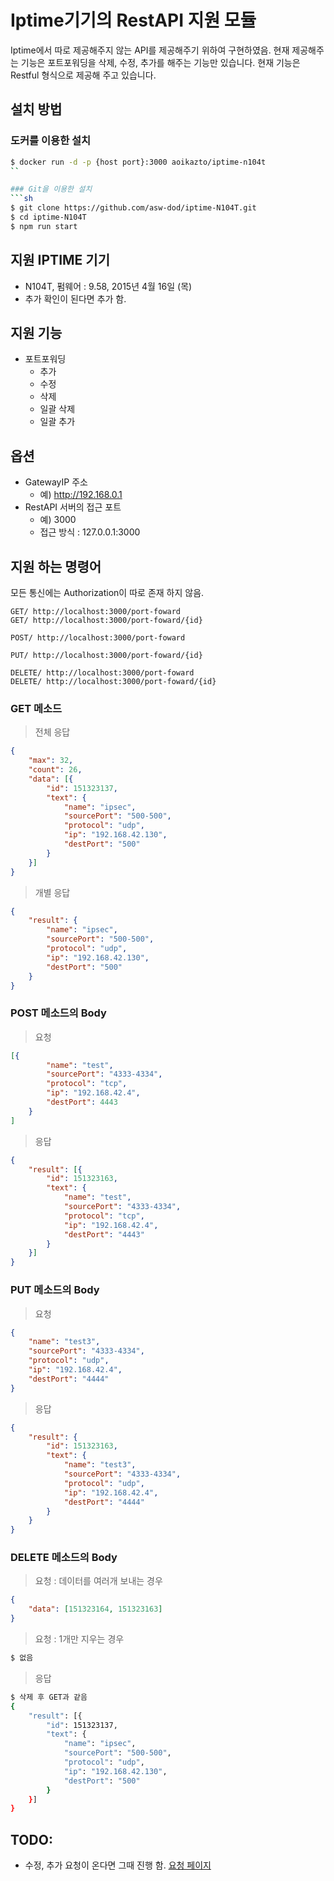 # Iptime기기의 RestAPI 지원 모듈

Iptime에서 따로 제공해주지 않는 API를 제공해주기 위하여 구현하였음. 현재 제공해주는 기능은 포트포워딩을 삭제, 수정, 추가를 해주는 기능만 있습니다. 현재 기능은 Restful 형식으로 제공해 주고 있습니다.

## 설치 방법

### 도커를 이용한 설치
```sh
$ docker run -d -p {host port}:3000 aoikazto/iptime-n104t
``

### Git을 이용한 설치
```sh
$ git clone https://github.com/asw-dod/iptime-N104T.git
$ cd iptime-N104T
$ npm run start
```

## 지원 IPTIME 기기

- N104T, 펌웨어 : 9.58, 2015년 4월 16일 (목)
- 추가 확인이 된다면 추가 함.

## 지원 기능

- 포트포워딩
  -  추가
  -  수정
  -  삭제
  -  일괄 삭제
  -  일괄 추가

## 옵션

- GatewayIP 주소
  - 예) http://192.168.0.1
- RestAPI 서버의 접근 포트
  - 예) 3000
  - 접근 방식 : 127.0.0.1:3000

## 지원 하는 명령어

모든 통신에는 Authorization이 따로 존재 하지 않음.

```http
GET/ http://localhost:3000/port-foward
GET/ http://localhost:3000/port-foward/{id}

POST/ http://localhost:3000/port-foward

PUT/ http://localhost:3000/port-foward/{id}

DELETE/ http://localhost:3000/port-foward
DELETE/ http://localhost:3000/port-foward/{id}
```

### GET 메소드 
> 전체 응답
```json
{
	"max": 32,
	"count": 26,
	"data": [{
		"id": 151323137,
		"text": {
			"name": "ipsec",
			"sourcePort": "500-500",
			"protocol": "udp",
			"ip": "192.168.42.130",
			"destPort": "500"
		}
	}]
}
```

> 개별 응답
```json
{
	"result": {
		"name": "ipsec",
		"sourcePort": "500-500",
		"protocol": "udp",
		"ip": "192.168.42.130",
		"destPort": "500"
	}
}
```

### POST 메소드의 Body
> 요청
```json
[{
		"name": "test",
		"sourcePort": "4333-4334",
		"protocol": "tcp",
		"ip": "192.168.42.4",
		"destPort": 4443
	}
]
```

> 응답 
```json
{
	"result": [{
		"id": 151323163,
		"text": {
			"name": "test",
			"sourcePort": "4333-4334",
			"protocol": "tcp",
			"ip": "192.168.42.4",
			"destPort": "4443"
		}
	}]
}
```


### PUT 메소드의 Body

> 요청
```json
{
	"name": "test3",
	"sourcePort": "4333-4334",
	"protocol": "udp",
	"ip": "192.168.42.4",
	"destPort": "4444"
}
```

> 응답
```json
{
	"result": {
		"id": 151323163,
		"text": {
			"name": "test3",
			"sourcePort": "4333-4334",
			"protocol": "udp",
			"ip": "192.168.42.4",
			"destPort": "4444"
		}
	}
}
```

### DELETE 메소드의 Body
> 요청 : 데이터를 여러개 보내는 경우
```json 
{
	"data": [151323164, 151323163]
}
```

> 요청 : 1개만 지우는 경우
```sh
$ 없음
```

> 응답
```sh
$ 삭제 후 GET과 같음
{
	"result": [{
		"id": 151323137,
		"text": {
			"name": "ipsec",
			"sourcePort": "500-500",
			"protocol": "udp",
			"ip": "192.168.42.130",
			"destPort": "500"
		}
	}]
}
```

## TODO:

- 수정, 추가 요청이 온다면 그때 진행 함. [요청 페이지](https://github.com/asw-dod/iptime-N104T/issues/new)

